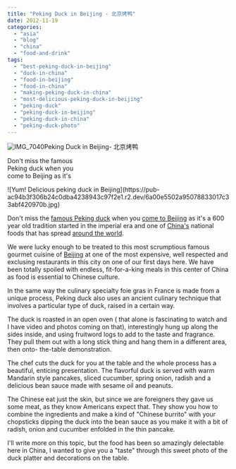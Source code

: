 ```yaml
---
title: "Peking Duck in Beijing - 北京烤鸭"
date: 2012-11-19
categories: 
  - "asia"
  - "blog"
  - "china"
  - "food-and-drink"
tags: 
  - "best-peking-duck-in-beijing"
  - "duck-in-china"
  - "food-in-beijing"
  - "food-in-china"
  - "making-peking-duck-in-china"
  - "most-delicious-peking-duck-in-beijing"
  - "peking-duck"
  - "peking-duck-in-beijing"
  - "peking-duck-in-china"
  - "peking-duck-photo"
---
```


![IMG_7040](https://pub-ac94b3f306b24c0dba4238943c97f2e1.r2.dev/6a00e5502a95078833017ee54f7b99970d.jpg)Peking Duck in Beijing\- 北京烤鸭  
  
Don't miss the famous  
Peking duck when you  
come to Beijing as it's

<!--more--> ![Yum! Delicious peking duck in Beijing](https://pub-ac94b3f306b24c0dba4238943c97f2e1.r2.dev/6a00e5502a95078833017c33abf420970b.jpg)  
  
Don't miss the [famous Peking duck](http://en.wikipedia.org/wiki/Peking_Duck "Peking duck") when you [come to Beijing](http://soultravelers3new.local/2012/11/yum-loving-the-food-in-beijing.html "visiting Beijing and food") as it's a 600 year old tradition started in the imperial era and one of [China's](http://soultravelers3new.local/2012/11/china-travel-in-the-autumn.html "china travel") national foods that has spread [around the world](http://soultravelers3new.local/2010/04/around-the-world-family-travel-soultravelers3-digital-nomad-global-international-family-travel.html "around the world travel").  
  
We were lucky enough to be treated to this most scrumptious famous gourmet cuisine of [Beijing](http://soultravelers3new.local/2012/11/forbidden-city-and-beijings-best.html "best of Beijing") at one of the most expensive, well respected and exclusing restaurants in this city on one of our first days here. We have been totally spoiled with endless, fit-for-a-king meals in this center of China as food is essential to Chinese culture.  
  
In the same way the culinary specialty foie gras in France is made from a unique process, Peking duck also uses an ancient culinary technique that involves a particular type of duck, raised in a certain way.  
  
The duck is roasted in an open oven ( that alone is fascinating to watch and I have video and photos coming on that), interestingly hung up along the sides inside, and using fruitword logs to add to the taste and fragrance. They pull them out with a long stick thing and hang them in a different area, then onto- the-table demonstration.  
  
The chef cuts the duck for you at the table and the whole process has a beautiful, enticing presentation. The flavorful duck is served with warm Mandarin style pancakes, sliced cucumber, spring onion, radish and a delicious bean sauce made with sesame oil and peanuts.   
  
The Chinese eat just the skin, but since we are foreigners they gave us some meat, as they know Americans expect that. They show you how to combine the ingredients and make a kind of "Chinese burrito" with your chopsticks dipping the duck into the bean sauce as you make it with a bit of radish, onion and cucumber enfolded in the thin pancake.  
  
I'll write more on this topic, but the food has been so amazingly delectable here in China, I wanted to give you a "taste" through this sweet photo of the duck platter and decorations on the table.
